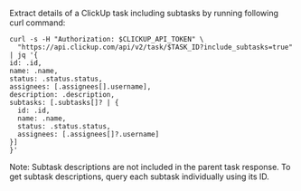 Extract details of a ClickUp task including subtasks by running following curl command:

```
curl -s -H "Authorization: $CLICKUP_API_TOKEN" \
  "https://api.clickup.com/api/v2/task/$TASK_ID?include_subtasks=true" | jq '{
id: .id,
name: .name,
status: .status.status,
assignees: [.assignees[].username],
description: .description,
subtasks: [.subtasks[]? | {
  id: .id,
  name: .name,
  status: .status.status,
  assignees: [.assignees[]?.username]
}]
}'
```

Note: Subtask descriptions are not included in the parent task response. To get subtask descriptions, query each subtask individually using its ID.
